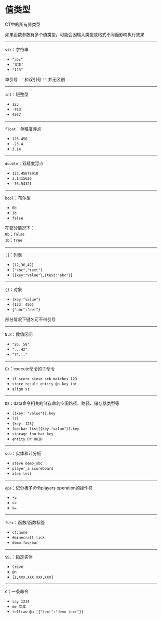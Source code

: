 # 值类型

CT中的所有值类型

如果函数参数有多个值类型，可能会因输入类型或格式不同而影响执行效果<br>

<hr>

`str`：字符串

- `"abc"`
- `'文本'`
- `"123"`

单引号 `''` 和双引号 `""` 并无区别

<hr>

`int`：短整型

- `123`
- `-763`
- `4567`

<hr>

`float`：单精度浮点

- `123.456`
- `-23.4`
- `3.14`

<hr>

`double`：双精度浮点

- `123.45678910`
- `3.1415626`
- `-76.54321`

<hr>

`bool`：布尔型

- `0b`
- `1b`
- `false`

在部分情况下：<br>
`0b`：`false`<br>
`1b`：`true`<br>

<hr>

`[]`：列表

- `[12,36,42]`
- `["abc","text"]`
- `[{key:"value"},{text:"abc"}]`

<hr>

`{}`：对象

- `{key:"value"}`
- `{123: 456}`
- `{"abc":"def"}`

部分情况下键名可不带引号

<hr>

`N.N`：数值区间

- `"26..58"`
- `"...42"`
- `"74..."`

<hr>

`EX`：execute命令的子命令

- `if score steve scb matches 123`
- `store result entity @n key int`
- `align xz`

<hr>

`DS`：data命令相关的储存命名空间路径、路径、储存器类型等

- `[{key: "value"}].key`
- `[7]`
- `{key: 123}`
- `foo:bar list[{key:"value"}].key`
- `storage foo:bat key`
- `entity @r UUID`

<hr>

`scb`：实体和计分板

- `steve demo_sbc`
- `player_a scoreboard`
- `alex test`

<hr>

`ope`：记分板子命令players operation的操作符
- `*=`
- `><`
- `%=`

<hr>

`func`：函数/函数标签

- `ct:none`
- `#minecraft:tick`
- `demo:foo/bar`

<hr>

`SEL`：指定实体

- `Steve`
- `@n`
- `[I;XXX,XXX,XXX,XXX]`

<hr>

`C`：一条命令

- `say 1234`
- `me 文本`
- `tellraw @a [{"text":"demo text"}]`